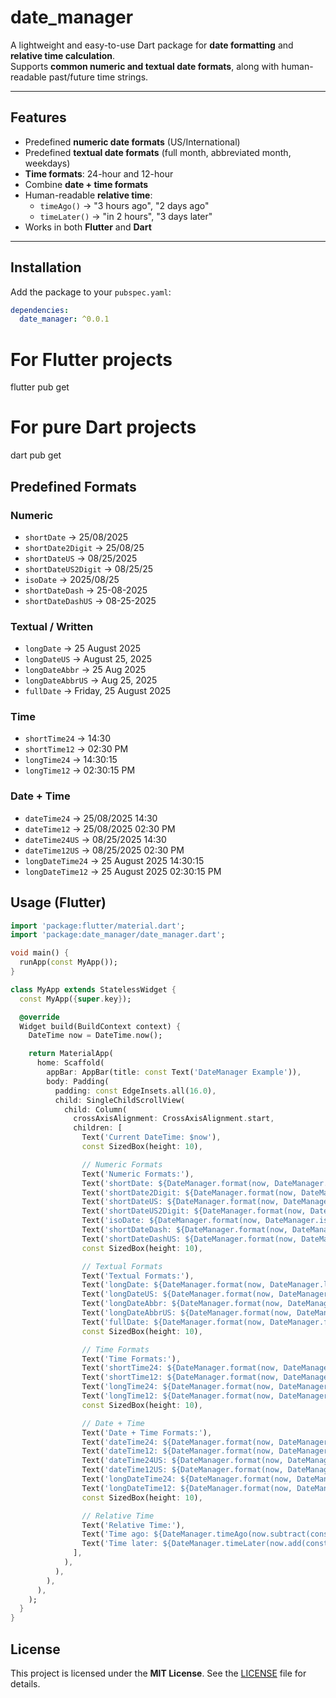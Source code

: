 # date_manager

A lightweight and easy-to-use Dart package for **date formatting** and **relative time calculation**.  
Supports **common numeric and textual date formats**, along with human-readable past/future time strings.

---

## Features

- Predefined **numeric date formats** (US/International)
- Predefined **textual date formats** (full month, abbreviated month, weekdays)
- **Time formats**: 24-hour and 12-hour
- Combine **date + time formats**
- Human-readable **relative time**:
  - `timeAgo()` → "3 hours ago", "2 days ago"
  - `timeLater()` → "in 2 hours", "3 days later"
- Works in both **Flutter** and **Dart**

---

## Installation

Add the package to your `pubspec.yaml`:

```yaml
dependencies:
  date_manager: ^0.0.1
```

# For Flutter projects
flutter pub get

# For pure Dart projects
dart pub get


## Predefined Formats

### Numeric
- `shortDate` → 25/08/2025  
- `shortDate2Digit` → 25/08/25  
- `shortDateUS` → 08/25/2025  
- `shortDateUS2Digit` → 08/25/25  
- `isoDate` → 2025/08/25  
- `shortDateDash` → 25-08-2025  
- `shortDateDashUS` → 08-25-2025  

### Textual / Written
- `longDate` → 25 August 2025  
- `longDateUS` → August 25, 2025  
- `longDateAbbr` → 25 Aug 2025  
- `longDateAbbrUS` → Aug 25, 2025  
- `fullDate` → Friday, 25 August 2025  

### Time
- `shortTime24` → 14:30  
- `shortTime12` → 02:30 PM  
- `longTime24` → 14:30:15  
- `longTime12` → 02:30:15 PM  

### Date + Time
- `dateTime24` → 25/08/2025 14:30  
- `dateTime12` → 25/08/2025 02:30 PM  
- `dateTime24US` → 08/25/2025 14:30  
- `dateTime12US` → 08/25/2025 02:30 PM  
- `longDateTime24` → 25 August 2025 14:30:15  
- `longDateTime12` → 25 August 2025 02:30:15 PM

## Usage (Flutter)

```dart
import 'package:flutter/material.dart';
import 'package:date_manager/date_manager.dart';

void main() {
  runApp(const MyApp());
}

class MyApp extends StatelessWidget {
  const MyApp({super.key});

  @override
  Widget build(BuildContext context) {
    DateTime now = DateTime.now();

    return MaterialApp(
      home: Scaffold(
        appBar: AppBar(title: const Text('DateManager Example')),
        body: Padding(
          padding: const EdgeInsets.all(16.0),
          child: SingleChildScrollView(
            child: Column(
              crossAxisAlignment: CrossAxisAlignment.start,
              children: [
                Text('Current DateTime: $now'),
                const SizedBox(height: 10),

                // Numeric Formats
                Text('Numeric Formats:'),
                Text('shortDate: ${DateManager.format(now, DateManager.shortDate)}'),
                Text('shortDate2Digit: ${DateManager.format(now, DateManager.shortDate2Digit)}'),
                Text('shortDateUS: ${DateManager.format(now, DateManager.shortDateUS)}'),
                Text('shortDateUS2Digit: ${DateManager.format(now, DateManager.shortDateUS2Digit)}'),
                Text('isoDate: ${DateManager.format(now, DateManager.isoDate)}'),
                Text('shortDateDash: ${DateManager.format(now, DateManager.shortDateDash)}'),
                Text('shortDateDashUS: ${DateManager.format(now, DateManager.shortDateDashUS)}'),
                const SizedBox(height: 10),

                // Textual Formats
                Text('Textual Formats:'),
                Text('longDate: ${DateManager.format(now, DateManager.longDate)}'),
                Text('longDateUS: ${DateManager.format(now, DateManager.longDateUS)}'),
                Text('longDateAbbr: ${DateManager.format(now, DateManager.longDateAbbr)}'),
                Text('longDateAbbrUS: ${DateManager.format(now, DateManager.longDateAbbrUS)}'),
                Text('fullDate: ${DateManager.format(now, DateManager.fullDate)}'),
                const SizedBox(height: 10),

                // Time Formats
                Text('Time Formats:'),
                Text('shortTime24: ${DateManager.format(now, DateManager.shortTime24)}'),
                Text('shortTime12: ${DateManager.format(now, DateManager.shortTime12)}'),
                Text('longTime24: ${DateManager.format(now, DateManager.longTime24)}'),
                Text('longTime12: ${DateManager.format(now, DateManager.longTime12)}'),
                const SizedBox(height: 10),

                // Date + Time
                Text('Date + Time Formats:'),
                Text('dateTime24: ${DateManager.format(now, DateManager.dateTime24)}'),
                Text('dateTime12: ${DateManager.format(now, DateManager.dateTime12)}'),
                Text('dateTime24US: ${DateManager.format(now, DateManager.dateTime24US)}'),
                Text('dateTime12US: ${DateManager.format(now, DateManager.dateTime12US)}'),
                Text('longDateTime24: ${DateManager.format(now, DateManager.longDateTime24)}'),
                Text('longDateTime12: ${DateManager.format(now, DateManager.longDateTime12)}'),
                const SizedBox(height: 10),

                // Relative Time
                Text('Relative Time:'),
                Text('Time ago: ${DateManager.timeAgo(now.subtract(const Duration(days: 1)))}'),
                Text('Time later: ${DateManager.timeLater(now.add(const Duration(hours: 5)))}'),
              ],
            ),
          ),
        ),
      ),
    );
  }
}
```

## License

This project is licensed under the **MIT License**. See the [LICENSE](LICENSE) file for details.





